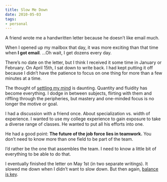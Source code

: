 ```yaml
---
title: Slow Me Down
date: 2010-05-03
tags:
- personal
---
```


A friend wrote me a handwritten letter because he doesn’t like email much.

When I opened up my mailbox that day, it was more exciting than that time when **I got email**. …Oh wait, I get dozens every day.

There’s no date on the letter, but I think I received it some time in January or February. On April 15th, I sat down to write back. I had kept putting it off because I didn’t have the patience to focus on one thing for more than a few minutes at a time.

The thought of [settling my mind](http://www.tm.org/) is daunting. Quantity and fluidity has become everything. I dodge in between subjects, flirting with them and riffling through the peripheries, but mastery and one-minded focus is no longer the motive or goal.

I had a discussion with a friend once. About specialization vs. width of experience. I wanted to use my college experience to gain exposure to take a diverse range of classes. He wanted to put all his efforts into one.

He had a good point: **The future of the job force lies in teamwork.** You don’t need to know more than one field to be part of the team.

I’d rather be the one that assembles the team. I need to know a little bit of everything to be able to do that.

I eventually finished the letter on May 1st (in two separate writings). It slowed me down when I didn’t want to slow down. But then again, [balance is key](http://academic.brooklyn.cuny.edu/core9/phalsall/texts/taote-v3.html#13).
